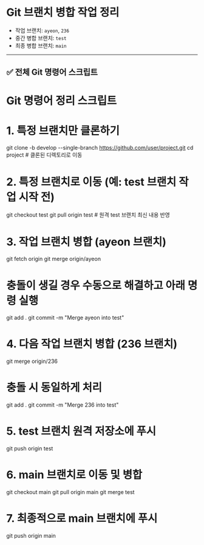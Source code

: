 # Git 브랜치 병합 작업 정리

- 작업 브랜치: `ayeon`, `236`
- 중간 병합 브랜치: `test`
- 최종 병합 브랜치: `main`

---

## ✅ 전체 Git 명령어 스크립트



# Git 명령어 정리 스크립트

# 1. 특정 브랜치만 클론하기 
git clone -b develop --single-branch https://github.com/user/project.git
cd project  # 클론된 디렉토리로 이동

# 2. 특정 브랜치로 이동 (예: test 브랜치 작업 시작 전)
git checkout test
git pull origin test  # 원격 test 브랜치 최신 내용 반영

# 3. 작업 브랜치 병합 (ayeon 브랜치)
git fetch origin
git merge origin/ayeon

# 충돌이 생길 경우 수동으로 해결하고 아래 명령 실행
git add .
git commit -m "Merge ayeon into test"

# 4. 다음 작업 브랜치 병합 (236 브랜치)
git merge origin/236

# 충돌 시 동일하게 처리
git add .
git commit -m "Merge 236 into test"

# 5. test 브랜치 원격 저장소에 푸시
git push origin test

# 6. main 브랜치로 이동 및 병합
git checkout main
git pull origin main
git merge test

# 7. 최종적으로 main 브랜치에 푸시
git push origin main
